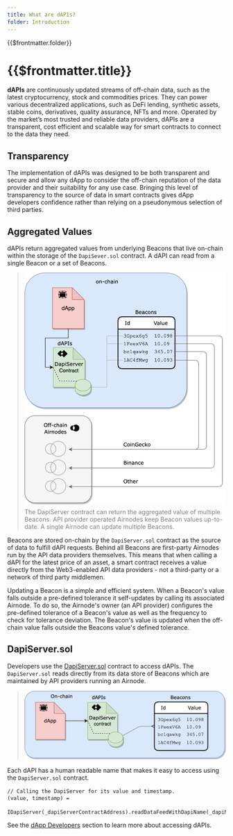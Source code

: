 ```yaml
---
title: What are dAPIs?
folder: Introduction
---
```


<TitleSpan>{{$frontmatter.folder}}</TitleSpan>

# {{$frontmatter.title}}

<VersionWarning/>

<TocHeader />
<TOC class="table-of-contents" :include-level="[2,3]" />

**dAPIs** are continuously updated streams of off-chain data, such as the latest
cryptocurrency, stock and commodities prices. They can power various
decentralized applications, such as DeFi lending, synthetic assets, stable
coins, derivatives, quality assurance, NFTs and more. Operated by the market’s
most trusted and reliable data providers, dAPIs are a transparent, cost
efficient and scalable way for smart contracts to connect to the data they need.

## Transparency

The implementation of dAPIs was designed to be both transparent and secure and
allow any dApp to consider the off-chain reputation of the data provider and
their suitability for any use case. Bringing this level of transparency to the
source of data in smart contracts gives dApp developers confidence rather than
relying on a pseudonymous selection of third parties.

## Aggregated Values

dAPIs return aggregated values from underlying Beacons that live on-chain within
the storage of the `DapiSever.sol` contract. A dAPI can read from a single
Beacon or a set of Beacons.

> <img src="./assets/images/dapi-beacons.png" width="550px"/>
>
> <p class="diagram-line" style="color:gray;margin-top:6px;">The DapiServer contract can return the aggregated value of multiple Beacons. API provider operated Airnodes keep Beacon values up-to-date. A single Airnode can update multiple Beacons.</p>

<!--img src="./assets/images/beacon-airnode.png" width="500px"/-->

<!--
- [Beacons](./#beacons): A single sourced value from an API provider operating a
  first-party Airnode oracle.
- [dAPIs](./#dapis): A virtual definition for a single Beacon or a set of
  Beacons.


- [Beacons](./#beacons): A single sourced value from an API provider operating a
  first-party Airnode oracle. A Beacon is addressed by its ID which is the hash
  of its parameters.
- [Beacon Sets](./#beacon-sets): An aggregation of Beacon values. A Beacon sets
  is addressed by its ID which is the hash of the underlying Beacon IDs.
- [dAPIs](./#dapis): A managed data feed that points to a Beacon or a Beacon
set. A dAPI is addressed by its human-readable name which is used to easily
acquire a single Beacon or Beacon set on-chain. -->
<!--
::: tip Coverage Policies

<span style="color:red;font-weight:bold">TODO: Need link to policies.</span>
Each type of data feed shown above has different [coverage policies]() with
different security guarantees.

:::-->

Beacons are stored on-chain by the `DapiServer.sol` contract as the source of
data to fulfill dAPI requests. Behind all Beacons are first-party Airnodes run
by the API data providers themselves. This means that when calling a dAPI for
the latest price of an asset, a smart contract receives a value directly from
the Web3-enabled API data providers - not a third-party or a network of third
party middlemen.

Updating a Beacon is a simple and efficient system. When a Beacon's value falls
outside a pre-defined tolerance it self-updates by calling its associated
Airnode. To do so, the Airnode's owner (an API provider) configures the
pre-defined tolerance of a Beacon's value as well as the frequency to check for
tolerance deviation. The Beacon's value is updated when the off-chain value
falls outside the Beacons value's defined tolerance.

<!--
> <img src="./assets/images/beacon-airnode.png" width="500px"/>

The entire implementation of Beacons was designed to be both transparent and
secure. The provider-operated nature of Beacons allows any dApp to consider the
off-chain reputation of the data provider and their suitability for any use
case. Bringing this level of transparency to the source of data in smart
contracts gives dApp developers confidence rather than relying on a pseudonymous
selection of third parties.

## Beacon Sets

A Beacon set is the aggregation of multiple Beacon values. The `DapiServer.sol`
contract aggregates the associated Beacon values when a request is made.

> <img src="./assets/images/dapi-beacons.png" width="550px"/>
>
> <p class="diagram-line" style="color:gray;margin-top:6px;">The DapiServer contract can return the aggregated value of multiple Beacons. </p>

In the diagram above a Beacon set, which defines an ETH/USD price, aggregates
values from multiple Beacons such as the CoinGecko ETH/USD value (3Gpex6g5), the
Binance ETH/USD value (1FeexV6A) and so on.
-->

<!--

## dAPIs

To exploit the benefit of Beacons and Beacon sets, dAPIs enable dApp developers
a powerful tool to quickly acquire single or aggregated Beacon values on-chain.
dAPI data feeds add a simplicity layer atop Beacons and Beacons sets by
providing an "ENS like" name that points to either. Think of a dAPI as a virtual
definition (alias) that points to a Beacon or Beacon set.

All data feeds that API3 serves on-chain can be read from a single
[DapiServer.sol](https://github.com/api3dao/airnode-protocol-v1/blob/main/contracts/dapis/DapiServer.sol)
contract. When using a dAPI, a dAPI _name_ is required using the functions
[readDataFeedWithDapiName()](./developers/read-data-feed-with-dapi-name.md) or
[readDataFeedValueWithDapiName()](./developers/read-data-feed-value-with-dapi-name.md).
-->

## DapiServer.sol

Developers use the
[DapiServer.sol](https://github.com/api3dao/airnode-protocol-v1/blob/main/contracts/dapis/DapiServer.sol)
contract to access dAPIs. The `DapiServer.sol` reads directly from its data
store of Beacons which are maintained by API providers running an Airnode.

> <img src="./assets/images/dapp-beacon.png" width="550px"/>

Each dAPI has a human readable name that makes it easy to access using the
`DapiServer.sol` contract.

```solidity
// Calling the DapiServer for its value and timestamp.
(value, timestamp) =
  IDapiServer(_dapiServerContractAddress).readDataFeedWithDapiName(_dapiName);
```

See the [dApp Developers](./developers/) section to learn more about accessing
dAPIs.
